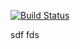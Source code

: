 [![Build Status](https://travis-ci.org/pWydmuch/zamienniki.svg?branch=master)](https://travis-ci.org/pWydmuch/zamienniki)

sdf
fds
